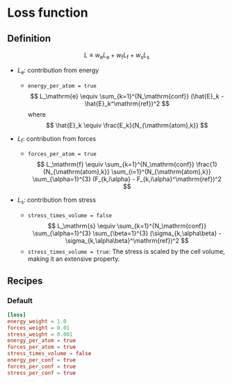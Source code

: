 # Loss function

## Definition

$$
L \equiv
w_\mathrm{e} L_\mathrm{e} + w_\mathrm{f} L_\mathrm{f} + w_\mathrm{s} L_\mathrm{s}
$$

- $L_\mathrm{e}$: contribution from energy
  - `energy_per_atom = true`
    $$
    L_\mathrm{e} \equiv \sum_{k=1}^{N_\mathrm{conf}}
    (\hat{E}_k - \hat{E}_k^\mathrm{ref})^2
    $$
    where
    $$
    \hat{E}_k \equiv \frac{E_k}{N_{\mathrm{atom},k}}
    $$

- $L_\mathrm{f}$: contribution from forces
  - `forces_per_atom = true`
    $$
    L_\mathrm{f} \equiv \sum_{k=1}^{N_\mathrm{conf}}
    \frac{1}{N_{\mathrm{atom},k}} \sum_{i=1}^{N_{\mathrm{atom},k}} \sum_{\alpha=1}^{3}
    (F_{k,i\alpha} - F_{k,i\alpha}^\mathrm{ref})^2
    $$

- $L_\mathrm{s}$: contribution from stress
  - `stress_times_volume = false`
    $$
    L_\mathrm{s} \equiv \sum_{k=1}^{N_\mathrm{conf}}
    \sum_{\alpha=1}^{3} \sum_{\beta=1}^{3}
    (\sigma_{k,\alpha\beta} - \sigma_{k,\alpha\beta}^\mathrm{ref})^2
    $$
  - `stress_times_volume = true`:
    The stress is scaled by the cell volume, making it an extensive property.

## Recipes

### Default

```toml
[loss]
energy_weight = 1.0
forces_weight = 0.01
stress_weight = 0.001
energy_per_atom = true
forces_per_atom = true
stress_times_volume = false
energy_per_conf = true
forces_per_conf = true
stress_per_conf = true
```
